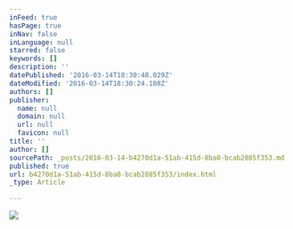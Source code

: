 ```yaml
---
inFeed: true
hasPage: true
inNav: false
inLanguage: null
starred: false
keywords: []
description: ''
datePublished: '2016-03-14T18:30:48.029Z'
dateModified: '2016-03-14T18:30:24.108Z'
authors: []
publisher:
  name: null
  domain: null
  url: null
  favicon: null
title: ''
author: []
sourcePath: _posts/2016-03-14-b4270d1a-51ab-415d-8ba0-bcab2885f353.md
published: true
url: b4270d1a-51ab-415d-8ba0-bcab2885f353/index.html
_type: Article

---
```

![](https://the-grid-user-content.s3-us-west-2.amazonaws.com/87d0f3dc-57f1-4997-9c25-d3db0816684a.jpg)